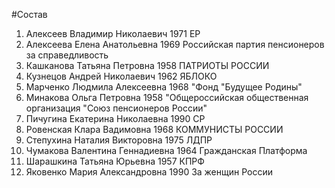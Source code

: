 #Состав
1. Алексеев Владимир Николаевич 1971 ЕР
2. Алексеева Елена Анатольевна 1969 Российская партия пенсионеров за справедливость
3. Кашканова Татьяна Петровна 1958 ПАТРИОТЫ РОССИИ
4. Кузнецов Андрей Николаевич 1962 ЯБЛОКО
5. Марченко Людмила Алексеевна 1968 \"Фонд \"Будущее Родины\"
6. Минакова Ольга Петровна 1958 \"Общероссийская общественная организация \"Союз пенсионеров России\"
7. Пичугина Екатерина Николаевна 1990 СР
8. Ровенская Клара Вадимовна 1968 КОММУНИСТЫ РОССИИ
9. Степухина Наталия Викторовна 1975 ЛДПР
10. Чумакова Валентина Геннадиевна 1964 Гражданская Платформа
11. Шарашкина Татьяна Юрьевна 1957 КПРФ
12. Яковенко Мария Александровна 1990 За женщин России
